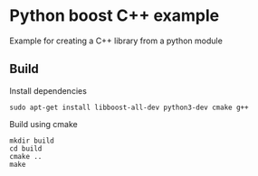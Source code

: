 # Python boost C++ example
Example for creating a C++ library from a python module

## Build
Install dependencies
```
sudo apt-get install libboost-all-dev python3-dev cmake g++
```

Build using cmake
```
mkdir build
cd build
cmake ..
make
```